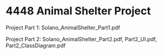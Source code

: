 # 4448 Animal Shelter Project

Project Part 1: Solano_AnimalShelter_Part1.pdf

Project Part 2: 
                Solano_AnimalShelter_Part2.pdf, Part2_UI.pdf, Part2_ClassDiagram.pdf
